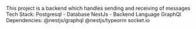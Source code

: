 This project is a backend which handles sending and receiving of messages
Tech Stack:
Postgresql - Database
NestJs - Backend Language
GraphQl
Dependencies:
@nestjs/graphql
@nestjs/typeorm
socket.io
